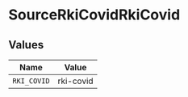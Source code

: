 # SourceRkiCovidRkiCovid


## Values

| Name        | Value       |
| ----------- | ----------- |
| `RKI_COVID` | rki-covid   |